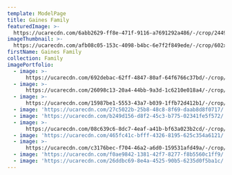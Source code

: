 ```yaml
---
template: ModelPage
title: Gaines Family
featuredImage: >-
  https://ucarecdn.com/6abb2629-ff8e-471f-9116-a7691292a486/-/crop/2449x998/0,306/-/preview/
imageThumbnail: >-
  https://ucarecdn.com/afb08c05-153c-4098-b4bc-6e7f2f849ede/-/crop/602x1123/646,945/-/preview/
firstName: Gaines Family
collection: Family
imagePortfolio:
  - image: >-
      https://ucarecdn.com/692debac-62ff-4847-80af-64f6766c37bd/-/crop/1633x1635/0,538/-/preview/
  - image: >-
      https://ucarecdn.com/26098c13-20a4-44bb-9a3d-1c6210e018a4/-/crop/1632x1930/0,519/-/preview/
  - image: >-
      https://ucarecdn.com/15987be1-5553-43a7-b039-1ffb72d412b1/-/crop/1632x1963/0,486/-/preview/
  - image: 'https://ucarecdn.com/27c5022b-25b8-48c8-8f69-daab8d8f0717/'
  - image: 'https://ucarecdn.com/b249d156-d8f2-45c3-b775-02341fe5f572/'
  - image: >-
      https://ucarecdn.com/08c639c6-8dc7-4eaf-a41b-bf63a023b2cd/-/crop/1632x2016/0,433/-/preview/
  - image: 'https://ucarecdn.com/465fc41c-bfff-4326-8195-625c354a6121/'
  - image: >-
      https://ucarecdn.com/c3176bec-f704-46a2-a6d0-159531afd49a/-/crop/1633x1812/0,637/-/preview/
  - image: 'https://ucarecdn.com/f0ae9842-1381-42f7-8277-f8b5560c1ff9/'
  - image: 'https://ucarecdn.com/26ddbc69-8e4a-4525-90b5-6235d0f5ba1c/'
---
```



